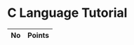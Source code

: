 # C Language Tutorial

| No          |  Points                                                   |
| ------------- | -------------------------------------------------------- |
